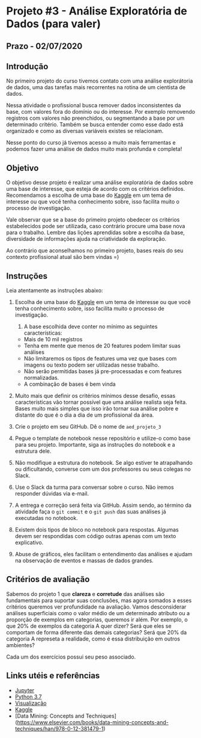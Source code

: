 # Projeto #3 - Análise Exploratória de Dados (para valer)

## Prazo - **02/07/2020**

## Introdução

No primeiro projeto do curso tivemos contato com uma análise explorátoria de dados, uma das tarefas mais recorrentes na rotina de um cientista de dados. 

Nessa atividade o profissional busca remover dados inconsistentes da base, com valores fora do domínio ou do interesse. Por exemplo removendo registros com valores não preenchidos, ou segmentando a base por um determinado critério. Também se busca entender como esse dado está organizado e como as diversas variáveis existes se relacionam.

Nesse ponto do curso já tivemos acesso a muito mais ferramentas e podemos fazer uma análise de dados muito mais profunda e completa!

## Objetivo

O objetivo desse projeto é realizar uma análise exploratória de dados sobre uma base de interesse, que esteja de acordo com os critérios definidos. Recomendamos a escolha de uma base do [Kaggle](https://www.kaggle.com/) em um tema de interesse ou que você tenha conhecimento sobre, isso facilita muito o processo de investigação.

Vale observar que se a base do primeiro projeto obedecer os critérios estabelecidos pode ser utilizada, caso contrário procure uma base nova para o trabalho. Lembre das lições aprendidas sobre a escolha da base, diversidade de informações ajuda na criatividade da exploração.

Ao contrário que aconselhamos no primeiro projeto, bases reais do seu contexto profissional atual são bem vindas =)

## Instruções

Leia atentamente as instruções abaixo:

1. Escolha de uma base do [Kaggle](https://www.kaggle.com/) em um tema de interesse ou que você tenha conhecimento sobre, isso facilita muito o processo de investigação.

   1. A base escolhida deve conter no mínimo as seguintes características:

   - Mais de 10 mil registros
   - Tenha em mente que menos de 20 features podem limitar suas análises 
   - Não limitaremos os tipos de features uma vez que bases com imagens ou texto podem ser utilizadas nesse trabalho.
   - Não serão permitidas bases já pre-processadas e com features normalizadas.
   - A combinação de bases é bem vinda

1. Muito mais que definir os critérios mínimos desse desafio, essas características vão tornar possível que uma análise realista seja feita. Bases muito mais simples que isso irão tornar sua análise pobre e distante do que é o dia a dia de um profissional da área.

1. Crie o projeto em seu GitHub. Dê o nome de `aed_projeto_3`

1. Pegue o template de notebook nesse repositório e utilize-o como base para seu projeto. Importante, siga as instruções do notebook e a estrutura dele.

1. Não modifique a estrutura do notebook. Se algo estiver te atrapalhando ou dificultando, converse com um dos professores ou seus colegas no Slack.

1. Use o Slack da turma para conversar sobre o curso. Não iremos responder dúvidas via e-mail.

1. A entrega e correção será feita via GitHub. Assim sendo, ao término da atividade faça o `git commit` e o `git push` das suas análises já executadas no notebook.

1. Existem dois tipos de bloco no notebook para respostas. Algumas devem ser respondidas com código outras apenas com um texto explicativo.

1. Abuse de gráficos, eles facilitam o entendimento das análises e ajudam na observação de eventos e massas de dados grandes.

## Critérios de avaliação

Sabemos do projeto 1 que **clareza** e **corretude** das análises são fundamentais para suportar suas conclusões, mas agora somados a esses critérios queremos ver profundidade na avaliação. Vamos desconsiderar análises superficiais como o valor médio de um determinado atributo ou a proporção de exemplos em categorias, queremos ir além. Por exemplo, o que 20% de exemplos da categoria A quer dizer? Será que eles se comportam de forma diferente das demais categorias? Será que 20% da categoria A represeta a realidade, como é essa distribuição em outros ambientes? 

Cada um dos exercícios possui seu peso associado.

## Links utéis e referências

- [Jupyter](https://jupyterlab.readthedocs.io/en/stable/user/notebook.html)
- [Python 3.7](https://docs.python.org/3.7/library/index.html)
- [Visualização](https://pandas.pydata.org/pandas-docs/stable/user_guide/visualization.html)
- [Kaggle](https://www.kaggle.com/)
- [Data Mining: Concepts and Techniques] (https://www.elsevier.com/books/data-mining-concepts-and-techniques/han/978-0-12-381479-1)
